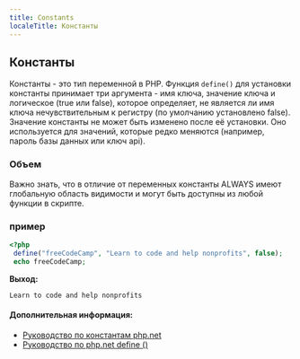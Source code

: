 ```yaml
---
title: Constants
localeTitle: Константы
---
```

## Константы

Константы - это тип переменной в PHP. Функция `define()` для установки константы принимает три аргумента - имя ключа, значение ключа и логическое (true или false), которое определяет, не является ли имя ключа нечувствительным к регистру (по умолчанию установлено false). Значение константы не может быть изменено после eё установки. Оно используется для значений, которые редко меняются (например, пароль базы данных или ключ api).

### Объем

Важно знать, что в отличие от переменных константы ALWAYS имеют глобальную область видимости и могут быть доступны из любой функции в скрипте.

### пример

```PHP
<?php 
 define("freeCodeCamp", "Learn to code and help nonprofits", false); 
 echo freeCodeCamp; 
```

**Выход:**

```text
Learn to code and help nonprofits 
```

#### Дополнительная информация:

*   [Руководство по константам php.net](https://secure.php.net/manual/en/language.constants.php)
*   [Руководство по php.net define ()](https://secure.php.net/manual/en/function.define.php)
